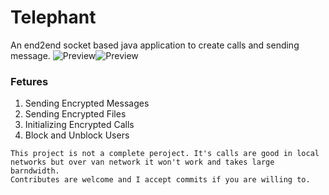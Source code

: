 # Telephant
An end2end socket based java application to create calls and sending message.
![Preview](https://imgur.com/huU5xa9.jpg)![Preview](https://i.imgur.com/imaqnJh.jpg)

### Fetures
1. Sending Encrypted Messages
2. Sending Encrypted Files
3. Initializing Encrypted Calls
4. Block and Unblock Users

```
This project is not a complete peroject. It's calls are good in local networks but over van network it won't work and takes large barndwidth.
Contributes are welcome and I accept commits if you are willing to.
```

